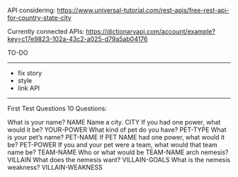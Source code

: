 API considering: https://www.universal-tutorial.com/rest-apis/free-rest-api-for-country-state-city

Currently connected APIs: 
https://dictionaryapi.com/account/example?key=c17e9823-102a-43c2-a025-d79a5ab04176

TO-DO
**************************************************
 - fix story
 - style
 - link API

*************************************************

First Test Questions
10 Questions:

What is your name?  NAME
Name a city.  CITY
If you had one power, what would it be?  YOUR-POWER 
What kind of pet do you have? PET-TYPE
What is your pet’s name? PET-NAME
If PET NAME had one power, what would it be? PET-POWER 
If you and your pet were a team, what would that team name be? TEAM-NAME 
Who or what would be TEAM-NAME arch nemesis?  VILLAIN 
What does the nemesis want?  VILLAIN-GOALS 
What is the nemesis weakness?  VILLAIN-WEAKNESS 

